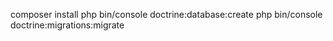 composer install
php bin/console doctrine:database:create
php bin/console doctrine:migrations:migrate       
